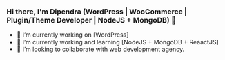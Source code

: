 ### Hi there, I'm Dipendra (WordPress | WooCommerce | Plugin/Theme Developer | NodeJS + MongoDB) 👋

- 🔭 I’m currently working on [WordPress]
- 🌱 I’m currently working and learning [NodeJS + MongoDB + ReaactJS]
- 👯 I’m looking to collaborate with web development agency. 
